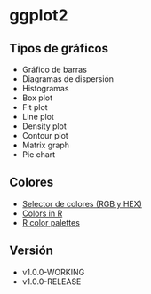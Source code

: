 # ggplot2

## Tipos de gráficos

* Gráfico de barras
* Diagramas de dispersión
* Histogramas
* Box plot
* Fit plot
* Line plot
* Density plot
* Contour plot
* Matrix graph
* Pie chart

## Colores

* [Selector de colores (RGB y HEX)](https://htmlcolorcodes.com/es/selector-de-color/)
* [Colors in R](http://www.stat.columbia.edu/~tzheng/files/Rcolor.pdf)
* [R color palettes](https://r-charts.com/color-palettes/)

## Versión
* v1.0.0-WORKING
* v1.0.0-RELEASE